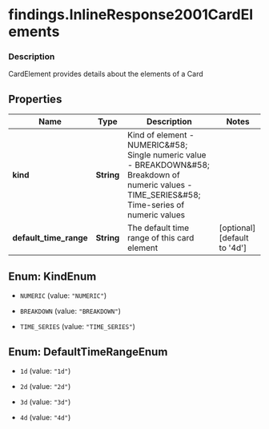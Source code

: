 # findings.InlineResponse2001CardElements

### Description

CardElement provides details about the elements of a Card

## Properties
Name | Type | Description | Notes
------------ | ------------- | ------------- | -------------
**kind** | **String** | Kind of element - NUMERIC&amp;#58; Single numeric value - BREAKDOWN&amp;#58; Breakdown of numeric values - TIME_SERIES&amp;#58; Time-series of numeric values | 
**default_time_range** | **String** | The default time range of this card element | [optional] [default to &#39;4d&#39;]


<a name="KindEnum"></a>
## Enum: KindEnum


* `NUMERIC` (value: `"NUMERIC"`)

* `BREAKDOWN` (value: `"BREAKDOWN"`)

* `TIME_SERIES` (value: `"TIME_SERIES"`)




<a name="DefaultTimeRangeEnum"></a>
## Enum: DefaultTimeRangeEnum


* `1d` (value: `"1d"`)

* `2d` (value: `"2d"`)

* `3d` (value: `"3d"`)

* `4d` (value: `"4d"`)



